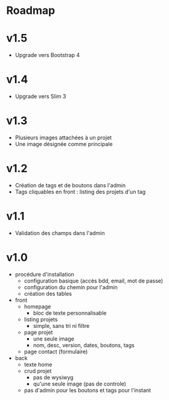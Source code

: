 Roadmap
=======

# v1.5
- Upgrade vers Bootstrap 4


# v1.4
- Upgrade vers Slim 3


# v1.3
- Plusieurs images attachées à un projet
- Une image désignée comme principale


# v1.2
- Création de tags et de boutons dans l'admin
- Tags cliquables en front : listing des projets d'un tag


# v1.1
- Validation des champs dans l'admin


# v1.0
- procédure d'installation
    - configuration basique (accès bdd, email, mot de passe)
    - configuration du chemin pour l'admin
    - création des tables
- front
    - homepage
        - bloc de texte personnalisable
    - listing projets
        - simple, sans tri ni filtre
    - page projet
        - une seule image
        - nom, desc, version, dates, boutons, tags
    - page contact (formulaire)
- back
    - texte home
    - crud projet
        - pas de wysiwyg
        - qu'une seule image (pas de controle)
    - pas d'admin pour les boutons et tags pour l'instant